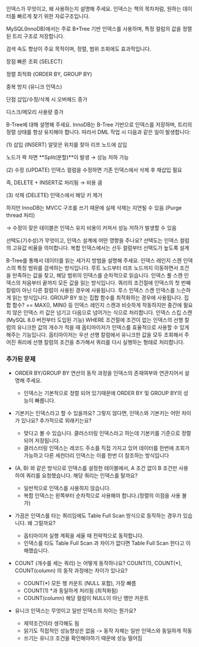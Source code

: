 인덱스가 무엇이고, 왜 사용하는지 설명해 주세요.
인덱스는 책의 목차처럼, 원하는 데이터를 빠르게 찾기 위한 자료구조입니다.

MySQL(InnoDB)에서는 주로 B+Tree 기반 인덱스를 사용하며, 특정 컬럼의 값을 정렬된 트리 구조로 저장합니다.

검색 속도 향상이 주요 목적이며, 정렬, 범위 조회에도 효과적입니다.

장점
빠른 조회 (SELECT)

정렬 최적화 (ORDER BY, GROUP BY)

중복 방지 (유니크 인덱스)

단점
삽입/수정/삭제 시 오버헤드 증가

디스크/메모리 사용량 증가

B-Tree에 대해 설명해 주세요.
InnoDB는 B-Tree 기반으로 인덱스를 저장하며, 트리의 정렬 상태를 항상 유지해야 합니다.
따라서 DML 작업 시 다음과 같은 일이 발생합니다:

(1) 삽입 (INSERT)
알맞은 위치를 찾아 리프 노드에 삽입

노드가 꽉 차면 **Split(분할)**이 발생 → 성능 저하 가능

(2) 수정 (UPDATE)
인덱스 컬럼을 수정하면 기존 인덱스에서 삭제 후 재삽입 필요

즉, DELETE + INSERT로 처리됨 → 비용 큼

(3) 삭제 (DELETE)
인덱스에서 해당 키 제거

하지만 InnoDB는 MVCC 구조를 쓰기 때문에 실제 삭제는 지연될 수 있음 (Purge thread 처리)

→ 수정이 잦은 테이블은 인덱스 유지 비용이 커져서 성능 저하가 발생할 수 있음


선택도(기수성)가 무엇이고, 인덱스 설계에 어떤 영향을 주나요?
선택도는 인덱스 컬럼의 고유값 비율을 의미합니다.
복합 인덱스에서는 선두 컬럼부터 선택도가 높도록 설계

B-Tree를 통해서 데이터를 읽는 세가지 방법을 설명해 주세요.
인덱스 레인지 스캔
인덱스의 특정 범위를 검색하는 방식입니다.
루트 노드부터 리프 노드까지 이동하면서 조건을 만족하는 값을 찾고, 해당 범위의 인덱스를 순차적으로 읽습니다.
인덱스 풀 스캔
인덱스의 처음부터 끝까지 모든 값을 읽는 방식입니다.
쿼리의 조건절에 인덱스의 첫 번째 칼럼이 아닌 다른 칼럼이 사용된 경우에 사용됩니다.
루스 인덱스 스캔
인덱스를 느슨하게 읽는 방식입니다.
GROUP BY 또는 집합 함수를 최적화하는 경우에 사용됩니다.
집합 함수? == MAX(), MIN() 등
인덱스 레인지 스캔과 비슷하게 작동하지만 중간에 필요치 않은 인덱스 키 값은 넘기고 다음으로 넘어가는 식으로 처리합니다.
인덱스 스킵 스캔
(MySQL 8.0 버전부터 도입된 기능)
WHERE 조건절에 조건이 없는 인덱스의 선행 칼럼의 유니크한 값의 개수가 적을 때 옵티마이저가 인덱스를 효율적으로 사용할 수 있게 해주는 기능입니다.
옵티마이저는 우선 선행 칼럼에서 유니크한 값을 모두 조회해서 주어진 쿼리에 선행 칼럼의 조건을 추가해서 쿼리를 다시 실행하는 형태로 처리합니다.


### 추가된 문제 
  - ORDER BY/GROUP BY 연산의 동작 과정을 인덱스의 존재여부와 연관지어서 설명해 주세요.
    - 인덱스는 기본적으로 정렬 되어 있기때문에 ORDER BY 및 GROUP BY의 성능이 빠릅니다.
  - 기본키는 인덱스라고 할 수 있을까요? 그렇지 않다면, 인덱스와 기본키는 어떤 차이가 있나요? 추가적으로 외래키는요?
    - 맞다고 볼 수 있습니다. 클러스터링 인덱스라고 하는데 기본키를 기준으로 정렬되어 저장됩니다.
    - 클러스터링 인덱스는 레코드 주소를 직접 가지고 있어 데이터를 한번에 조회가 가능하고 다른 세컨더리 인덱스는 이를 한번 더 참조하는 방식입니다

  - (A, B) 와 같은 방식으로 인덱스를 설정한 테이블에서, A 조건 없이 B 조건만 사용하여 쿼리를 요청했습니다. 해당 쿼리는 인덱스를 탈까요?
    - 일반적으로 인덱스를 사용하지 않습니다.
    - 복합 인덱스는 왼쪽부터 순차적으로 사용해야 합니다.(정렬의 이점을 사용 불가)
  - 가끔은 인덱스를 타는 쿼리임에도 Table Full Scan 방식으로 동작하는 경우가 있습니다. 왜 그럴까요?
    - 옵티마이저 실행 계획을 세울 때 전략적으로 동작합니다.
    - 인덱스를 타도 Table Full Scan 과 차이가 없다면 Table Full Scan 한다고 이해했습니다.   
  - COUNT (개수를 세는 쿼리) 는 어떻게 동작하나요? COUNT(1), COUNT(*), COUNT(column) 의 동작 과정에는 차이가 있나요?
    - COUNT(*)	모든 행 카운트 (NULL 포함), 가장 빠름
    - COUNT(1)	*과 동일하게 처리됨 (최적화됨)
    - COUNT(column)	해당 컬럼이 NULL이 아닌 행만 카운트
  - 유니크 인덱스는 무엇이고 일반 인덱스의 차이는 뭔가요?
    - 제약조건이라 생각해도 됨
    - 읽기도 직접적인 성능향상은 없음 -> 동작 자체는 일반 인덱스와 동일하게 작동
    - 쓰기는 유니크 조건을 확인해야하기 때문에 성능 떨어짐 

